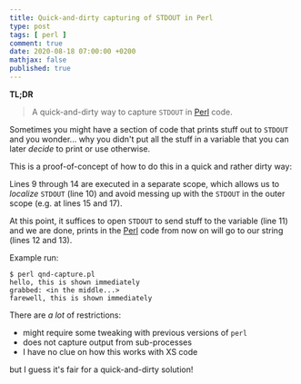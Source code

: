 ```yaml
---
title: Quick-and-dirty capturing of STDOUT in Perl
type: post
tags: [ perl ]
comment: true
date: 2020-08-18 07:00:00 +0200
mathjax: false
published: true
---
```


**TL;DR**

> A quick-and-dirty way to capture `STDOUT` in [Perl][] code.

Sometimes you might have a section of code that prints stuff out to
`STDOUT` and you wonder... why you didn't put all the stuff in a
variable that you can later *decide* to print or use otherwise.

This is a proof-of-concept of how to do this in a quick and rather dirty
way:

<script src='https://gitlab.com/polettix/notechs/-/snippets/2004718.js'></script>

Lines 9 through 14 are executed in a separate scope, which allows us to
*localize* `STDOUT` (line 10) and avoid messing up with the `STDOUT` in
the outer scope (e.g. at lines 15 and 17).

At this point, it suffices to open `STDOUT` to send stuff to the
variable (line 11) and we are done, prints in the [Perl][] code from now
on will go to our string (lines 12 and 13).

Example run:

```
$ perl qnd-capture.pl 
hello, this is shown immediately
grabbed: <in the middle...>
farewell, this is shown immediately
```

There are *a lot* of restrictions:

- might require some tweaking with previous versions of `perl`
- does not capture output from sub-processes
- I have no clue on how this works with XS code

but I guess it's fair for a quick-and-dirty solution!

[Perl]: https://www.perl.org/
